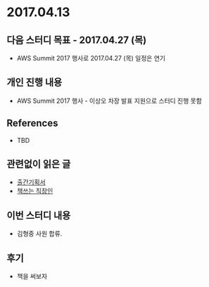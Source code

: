 # 2017.04.13


## 다음 스터디 목표 - 2017.04.27 (목)

* AWS Summit 2017 행사로 2017.04.27 (목) 일정은 연기

## 개인 진행 내용

* AWS Summit 2017 행사 - 이상오 차장 발표 지원으로 스터디 진행 못함 

## References

* TBD

## 관련없이 읽은 글

* [출간기획서](http://underclub.tistory.com/1547)
* [책쓰는 직장인](http://www.lgblog.co.kr/life-culture/business/64075)

## 이번 스터디 내용

* 김형중 사원 합류.

## 후기

* 책을 써보자

